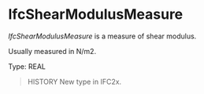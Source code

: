 # IfcShearModulusMeasure

_IfcShearModulusMeasure_ is a measure of shear modulus.<!-- end of definition -->

Usually measured in N/m2.

Type: REAL

> HISTORY New type in IFC2x.
